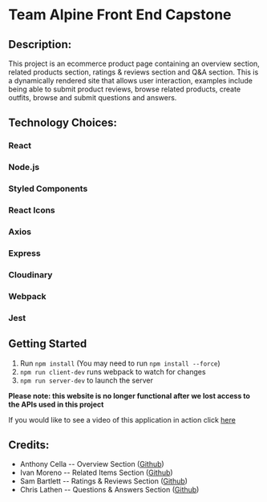 # Team Alpine Front End Capstone

## Description:
This project is an ecommerce product page containing an overview section, related products section, ratings & reviews section and Q&A section. This is a dynamically rendered site that allows user interaction, examples include being able to submit product reviews, browse related products, create outfits, browse and submit questions and answers.

## Technology Choices:
### React
### Node.js
### Styled Components
### React Icons
### Axios
### Express
### Cloudinary
### Webpack
### Jest


## Getting Started
1. Run `npm install` (You may need to run `npm install --force`)
2. `npm run client-dev` runs webpack to watch for changes
3. `npm run server-dev` to launch the server

**Please note: this website is no longer functional after we lost access to the APIs used in this project**

If you would like to see a video of this application in action click [here](https://www.linkedin.com/feed/update/urn:li:activity:6965127654752583680/)


## Credits:
- Anthony Cella -- Overview Section ([Github](https://github.com/anthonycella))
- Ivan Moreno -- Related Items Section ([Github](https://github.com/imore85))
- Sam Bartlett -- Ratings & Reviews Section ([Github](https://github.com/samkbe))
- Chris Lathen -- Questions & Answers Section ([Github](https://github.com/clathen))
